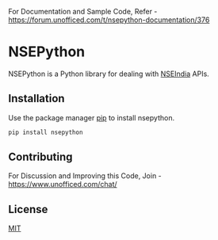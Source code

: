 For Documentation and Sample Code, Refer - https://forum.unofficed.com/t/nsepython-documentation/376

# NSEPython

NSEPython is a Python library for dealing with [NSEIndia](nseindia.com) APIs.

## Installation

Use the package manager [pip](https://pypi.org/project/nsepython/) to install nsepython.

```bash
pip install nsepython
```

## Contributing
For Discussion and Improving this Code, Join - https://www.unofficed.com/chat/

## License
[MIT](https://choosealicense.com/licenses/mit/)

